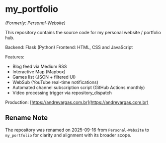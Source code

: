 # my_portfolio

_(Formerly: Personal-Website)_

This repository contains the source code for my personal website / portfolio hub.

Backend: Flask (Python)
Frontend: HTML, CSS and JavaScript

Features:
- Blog feed via Medium RSS
- Interactive Map (Mapbox)
- Games list (JSON + filtered UI)
- WebSub (YouTube real-time notifications)
- Automated channel subscription script (GitHub Actions monthly)
- Video processing trigger via repository_dispatch

Production: [https://andrevargas.com.br](https://andrevargas.com.br)

## Rename Note
The repository was renamed on 2025-09-16 from `Personal-Website` to `my_portfolio` for clarity and alignment with its broader scope.